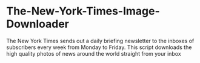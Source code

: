# The-New-York-Times-Image-Downloader
The New York Times sends out a daily briefing newsletter to the inboxes of subscribers every week from Monday to Friday. This script downloads the high quality photos of news around the world straight from your inbox
